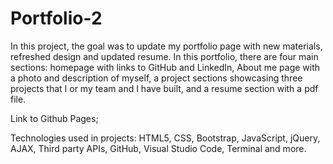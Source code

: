 # Portfolio-2

In this project, the goal was to update my portfolio page with new materials, refreshed design and updated resume. In this portfolio, there are four main sections: homepage with links to GitHub and LinkedIn, About me page with a photo and description of myself, a project sections showcasing three projects that I or my team and I have built, and a resume section with a pdf file.

Link to Github Pages;

Technologies used in projects: HTML5, CSS, Bootstrap, JavaScript, jQuery, AJAX, Third party APIs, GitHub, Visual Studio Code, Terminal and more.
